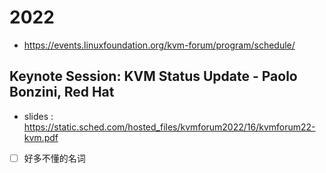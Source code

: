 # 2022

- https://events.linuxfoundation.org/kvm-forum/program/schedule/

## Keynote Session: KVM Status Update - Paolo Bonzini, Red Hat
- slides : https://static.sched.com/hosted_files/kvmforum2022/16/kvmforum22-kvm.pdf

- [ ] 好多不懂的名词
